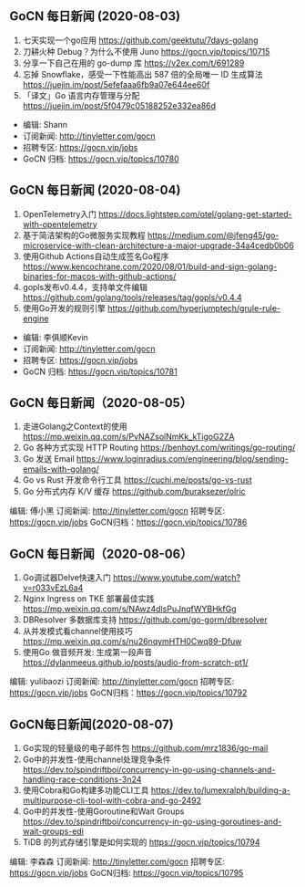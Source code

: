 ## GoCN 每日新闻 (2020-08-03)

1. 七天实现一个go应用 https://github.com/geektutu/7days-golang
2. 刀耕火种 Debug？为什么不使用 Juno https://gocn.vip/topics/10715
3. 分享一下自己在用的 go-dump 库 https://v2ex.com/t/691289
4. 忘掉 Snowflake，感受一下性能高出 587 倍的全局唯一 ID 生成算法 https://juejin.im/post/5efefaaa6fb9a07e644ee60f
5. 「译文」Go 语言内存管理与分配 https://juejin.im/post/5f0479c05188252e332ea86d

- 编辑: Shann
- 订阅新闻: http://tinyletter.com/gocn
- 招聘专区: https://gocn.vip/jobs
- GoCN 归档: https://gocn.vip/topics/10780

## GoCN 每日新闻 (2020-08-04)

1. OpenTelemetry入门 https://docs.lightstep.com/otel/golang-get-started-with-opentelemetry
2. 基于简洁架构的Go微服务实现教程 https://medium.com/@jfeng45/go-microservice-with-clean-architecture-a-major-upgrade-34a4cedb0b06
3. 使用Github Actions自动生成签名Go程序 https://www.kencochrane.com/2020/08/01/build-and-sign-golang-binaries-for-macos-with-github-actions/
4. gopls发布v0.4.4，支持单文件编辑 https://github.com/golang/tools/releases/tag/gopls/v0.4.4
5. 使用Go开发的规则引擎 https://github.com/hyperjumptech/grule-rule-engine

* 编辑: 李俱顺Kevin 
* 订阅新闻: http://tinyletter.com/gocn
* 招聘专区: https://gocn.vip/jobs
* GoCN 归档: https://gocn.vip/topics/10781

## GoCN 每日新闻（2020-08-05）

1. 走进Golang之Context的使用 https://mp.weixin.qq.com/s/PvNAZsolNmKk_kTigoG2ZA
2. Go 各种方式实现 HTTP Routing https://benhoyt.com/writings/go-routing/
3. Go 发送 Email https://www.loginradius.com/engineering/blog/sending-emails-with-golang/
4. Go vs Rust 开发命令行工具 https://cuchi.me/posts/go-vs-rust
5. Go 分布式内存 K/V 缓存 https://github.com/buraksezer/olric

编辑: 傅小黑
订阅新闻: http://tinyletter.com/gocn
招聘专区: https://gocn.vip/jobs
GoCN归档：https://gocn.vip/topics/10786

## GoCN 每日新闻（2020-08-06）

1. Go调试器Delve快速入门 https://www.youtube.com/watch?v=r033vEzL6a4
2. Nginx Ingress on TKE 部署最佳实践 https://mp.weixin.qq.com/s/NAwz4dlsPuJnqfWYBHkfGg
3. DBResolver 多数据库支持 https://github.com/go-gorm/dbresolver
4. 从并发模式看channel使用技巧 https://mp.weixin.qq.com/s/nu26nqymHTH0Cwq89-Dfuw
5. 使用Go 做音频开发: 生成第一段声音 https://dylanmeeus.github.io/posts/audio-from-scratch-pt1/

编辑: yulibaozi
订阅新闻: http://tinyletter.com/gocn
招聘专区: https://gocn.vip/jobs
GoCN归档：https://gocn.vip/topics/10792

## GoCN每日新闻(2020-08-07)

1. Go实现的轻量级的电子邮件包 https://github.com/mrz1836/go-mail
2. Go中的并发性-使用channel处理竞争条件 https://dev.to/spindriftboi/concurrency-in-go-using-channels-and-handling-race-conditions-3n24
3. 使用Cobra和Go构建多功能CLI工具 https://dev.to/lumexralph/building-a-multipurpose-cli-tool-with-cobra-and-go-2492
4. Go中的并发性-使用Goroutine和Wait Groups https://dev.to/spindriftboi/concurrency-in-go-using-goroutines-and-wait-groups-edi
5. TiDB 的列式存储引擎是如何实现的 https://gocn.vip/topics/10794

编辑: 李森森
订阅新闻: http://tinyletter.com/gocn
招聘专区: https://gocn.vip/jobs
GoCN归档: https://gocn.vip/topics/10795

